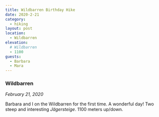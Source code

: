 ```yaml
---
title: Wildbarren Birthday Hike
date: 2020-2-21
category:
  - hiking
layout: post
location:
  - Wildbarren
elevation:
  # Wildbarren
  - 1100
guests:
  - Barbara
  - Mara
---
```


### Wildbarren

_February 21, 2020_

Barbara and I on the Wildbarren for the first time. A wonderful day!
Two steep and interesting _Jägersteige_. 1100 meters up/down.
